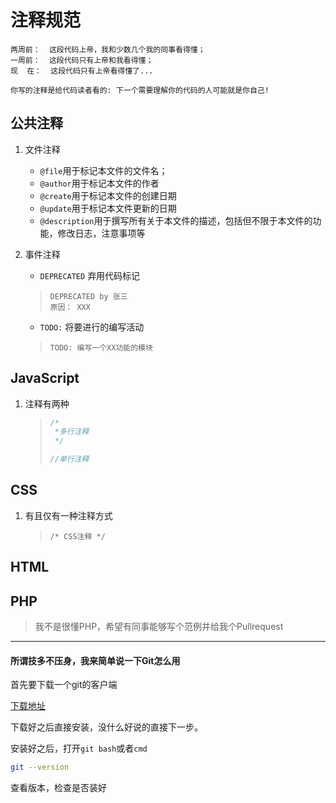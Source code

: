 # 注释规范

    两周前：  这段代码上帝，我和少数几个我的同事看得懂；
    一周前：  这段代码只有上帝和我看得懂；
    现  在：  这段代码只有上帝看得懂了...

    你写的注释是给代码读者看的: 下一个需要理解你的代码的人可能就是你自己!


## 公共注释

1. 文件注释
    - `@file`用于标记本文件的文件名；
    - `@author`用于标记本文件的作者
    - `@create`用于标记本文件的创建日期
    - `@update`用于标记本文件更新的日期
    - `@description`用于撰写所有关于本文件的描述，包括但不限于本文件的功能，修改日志，注意事项等

2. 事件注释
    - `DEPRECATED` 弃用代码标记

    > ```
    > DEPRECATED by 张三 
    > 原因： XXX   
    > ```

    - `TODO:` 将要进行的编写活动

    > ```
    > TODO: 编写一个XX功能的模块
    > ```

## JavaScript

1. 注释有两种

    > ```javascript
    > /*
    >  *多行注释
    >  */
    > 
    > //单行注释
    > ```

## CSS

1. 有且仅有一种注释方式

    > ```
    > /* CSS注释 */
    > ```

## HTML

## PHP

> 我不是很懂PHP，希望有同事能够写个范例并给我个Pullrequest

---

#### 所谓技多不压身，我来简单说一下Git怎么用

首先要下载一个git的客户端

[下载地址](https://git-scm.com/)

下载好之后直接安装，没什么好说的直接下一步。

安装好之后，打开`git bash`或者`cmd`
```bash
git --version
```
查看版本，检查是否装好
